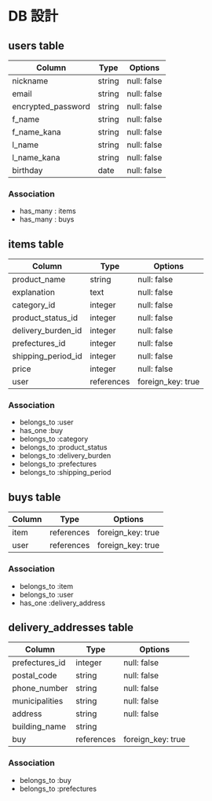 # DB 設計

## users table

| Column              | Type             | Options              |
|---------------------|------------------|----------------------|
| nickname            | string           | null: false          |
| email               | string           | null: false          |
| encrypted_password  | string           | null: false          |
| f_name              | string           | null: false          |
| f_name_kana         | string           | null: false          |
| l_name              | string           | null: false          |
| l_name_kana         | string           | null: false          |
| birthday            | date             | null: false          |

### Association
- has_many : items
- has_many : buys


## items table

| Column                         | Type       | Options           |
|--------------------------------|------------|-------------------|
| product_name                   | string     | null: false       |
| explanation                    | text       | null: false       |
| category_id                    | integer    | null: false       |
| product_status_id              | integer    | null: false       |
| delivery_burden_id             | integer    | null: false       |
| prefectures_id                 | integer    | null: false       |
| shipping_period_id             | integer    | null: false       |
| price                          | integer    | null: false       |
| user                           | references | foreign_key: true |

### Association
- belongs_to :user
- has_one :buy
- belongs_to :category
- belongs_to :product_status
- belongs_to :delivery_burden
- belongs_to :prefectures
- belongs_to :shipping_period


## buys table

| Column         | Type        | Options           |
|----------------|-------------|-------------------|
| item           | references  | foreign_key: true |
| user           | references  | foreign_key: true |

### Association
- belongs_to :item
- belongs_to :user
- has_one :delivery_address


## delivery_addresses table

| Column          | Type        | Options           |
|-----------------|-------------|-------------------|
| prefectures_id  | integer     | null: false       |
| postal_code     | string      | null: false       |
| phone_number    | string      | null: false       |
| municipalities  | string      | null: false       |
| address         | string      | null: false       |
| building_name   | string      |                   |
| buy             | references  | foreign_key: true |

### Association
- belongs_to :buy
- belongs_to :prefectures